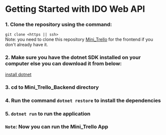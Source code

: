 # Getting Started with IDO Web API

### 1. Clone the repository using the command:
`git clone <https || ssh>`<br/>
    Note: you need to clone this repository [Mini_Trello](https://github.com/NazimNasser/Mini_Trello) for the frontend if you don't already have it.

### 2. Make sure you have the dotnet SDK installed on your computer else you can download it from below:
[install dotnet](https://dotnet.microsoft.com/en-us/download)

### 3. cd to Mini_Trello_Backend directory

### 4. Run the command `dotnet restore` to install the dependencies

### 5. `dotnet run` to run the application

### `Note`: Now you can run the Mini_Trello App